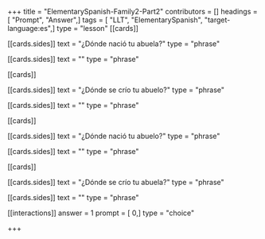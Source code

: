 +++
title = "ElementarySpanish-Family2-Part2"
contributors = []
headings = [ "Prompt", "Answer",]
tags = [ "LLT", "ElementarySpanish", "target-language:es",]
type = "lesson"
[[cards]]

[[cards.sides]]
text = "¿Dónde nació tu abuela?"
type = "phrase"

[[cards.sides]]
text = ""
type = "phrase"

[[cards]]

[[cards.sides]]
text = "¿Dónde se crío tu abuelo?"
type = "phrase"

[[cards.sides]]
text = ""
type = "phrase"

[[cards]]

[[cards.sides]]
text = "¿Dónde nació tu abuelo?"
type = "phrase"

[[cards.sides]]
text = ""
type = "phrase"

[[cards]]

[[cards.sides]]
text = "¿Dónde se crío tu abuela?"
type = "phrase"

[[cards.sides]]
text = ""
type = "phrase"

[[interactions]]
answer = 1
prompt = [ 0,]
type = "choice"

+++
